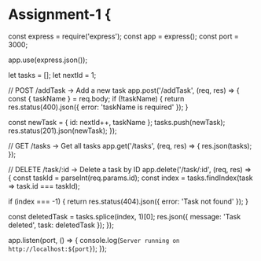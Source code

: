 # Assignment-1 {
  const express = require('express');
const app = express();
const port = 3000;

app.use(express.json());

let tasks = [];
let nextId = 1;

// POST /addTask → Add a new task
app.post('/addTask', (req, res) => {
  const { taskName } = req.body;
  if (!taskName) {
    return res.status(400).json({ error: 'taskName is required' });
  }

  const newTask = { id: nextId++, taskName };
  tasks.push(newTask);
  res.status(201).json(newTask);
});

// GET /tasks → Get all tasks
app.get('/tasks', (req, res) => {
  res.json(tasks);
});

// DELETE /task/:id → Delete a task by ID
app.delete('/task/:id', (req, res) => {
  const taskId = parseInt(req.params.id);
  const index = tasks.findIndex(task => task.id === taskId);

  if (index === -1) {
    return res.status(404).json({ error: 'Task not found' });
  }

  const deletedTask = tasks.splice(index, 1)[0];
  res.json({ message: 'Task deleted', task: deletedTask });
});

app.listen(port, () => {
  console.log(`Server running on http://localhost:${port}`);
});
